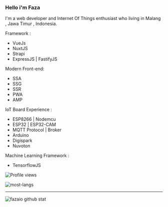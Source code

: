 ### Hello i'm Faza
I'm a web developer and Internet Of Things enthusiast who living in Malang , Jawa Timur , Indonesia.

Framework :
- VueJs
- NuxtJS
- Strapi
- ExpressJS | FastifyJS

Modern Front-end:
- SSA
- SSG
- SSR
- PWA
- AMP

IoT Board Experience :
- ESP8266 | Nodemcu
- ESP32 | ESP32-CAM
- MQTT Protocol | Broker
- Arduino 
- Digispark
- Nuvoton

Machine Learning Framework :
- TensorflowJS

![Profile views](https://gpvc.arturio.dev/fazaio)

![most-langs](https://github-readme-stats.vercel.app/api/top-langs/?username=fazaio&langs_count=9&hide=php,css,html,tsql&layout=compact)

---
![fazaio github stat](https://github-readme-stats.vercel.app/api?username=fazaio&show_icons=true&hide_border=true)
